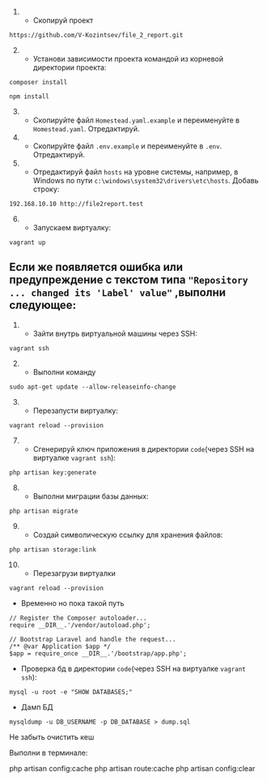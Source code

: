 1. - Скопируй проект 

```
https://github.com/V-Kozintsev/file_2_report.git
```

2. - Установи зависимости проекта командой из корневой директории проекта:

```
composer install
```

```
npm install
```

3. - Скопируйте файл `Homestead.yaml.example` и переименуйте в `Homestead.yaml`. Отредактируй.

4. - Скопируйте файл `.env.example` и переименуйте в `.env`. Отредактируй.

5. - Отредактируй файл `hosts` на уровне системы, например, в Windows по пути `c:\windows\system32\drivers\etc\hosts`. Добавь строку:

```
192.168.10.10 http://file2report.test
```

6. - Запускаем виртуалку:

```
vagrant up
```

## Если же появляется ошибка или предупреждение с текстом типа `"Repository ... changed its 'Label' value"` ,выполни следующее:

1. - Зайти внутрь виртуальной машины через SSH:

```
vagrant ssh
```

2. - Выполни команду
```
sudo apt-get update --allow-releaseinfo-change
```

3. - Перезапусти виртуалку:

```
vagrant reload --provision
```

7. - Сгенерируй ключ приложения в директории `code`(через SSH на виртуалке `vagrant ssh`):

```
php artisan key:generate
```

8. - Выполни миграции базы данных:

```
php artisan migrate
```

9. - Создай символическую ссылку для хранения файлов:

```
php artisan storage:link
```

10. - Перезагрузи виртуалки

```
vagrant reload --provision
```

- Временно но пока такой путь

```
// Register the Composer autoloader...
require __DIR__.'/vendor/autoload.php';

// Bootstrap Laravel and handle the request...
/** @var Application $app */
$app = require_once __DIR__.'/bootstrap/app.php';
```


- Проверка бд в директории `code`(через SSH на виртуалке `vagrant ssh`):

```
mysql -u root -e "SHOW DATABASES;"
```

- Дамп БД
```
mysqldump -u DB_USERNAME -p DB_DATABASE > dump.sql
```

Не забыть очистить кеш

Выполни в терминале:

php artisan config:cache
php artisan route:cache
php artisan config:clear


